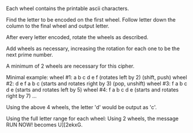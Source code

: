 Each wheel contains the printable ascii characters.

Find the letter to be encoded on the first wheel.
Follow letter down the column to the final wheel and output letter.

After every letter encoded, rotate the wheels as described.

Add wheels as necessary, increasing the rotation for each one to be the next
prime number.

A minimum of 2 wheels are necessary for this cipher.

Minimal example:
wheel #1: a b c d e f (rotates left by 2) (shift, push)
wheel #2: d e f a b c (starts and rotates right by 3) (pop, unshift)
wheel #3: f a b c d e (starts and rotates left by 5)
wheel #4: f a b c d e (starts and rotates right by 7)
...

Using the above 4 wheels, the letter 'd' would be output as 'c'.

Using the full letter range for each wheel:
Using 2 wheels, the message RUN NOW! becomes U][2ekxG.
